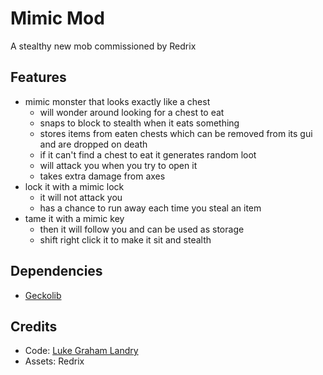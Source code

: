 # Mimic Mod 

A stealthy new mob commissioned by Redrix

## Features 
- mimic monster that looks exactly like a chest
    - will wonder around looking for a chest to eat
    - snaps to block to stealth when it eats something
    - stores items from eaten chests which can be removed from its gui and are dropped on death
    - if it can't find a chest to eat it generates random loot 
    - will attack you when you try to open it
    - takes extra damage from axes
- lock it with a mimic lock
    - it will not attack you 
    - has a chance to run away each time you steal an item
- tame it with a mimic key
    - then it will follow you and can be used as storage
    - shift right click it to make it sit and stealth
    
## Dependencies 
- [Geckolib](https://www.curseforge.com/minecraft/mc-mods/geckolib/files/3261545)

## Credits 
- Code: [Luke Graham Landry](https://github.com/LukeGrahamLandry)
- Assets: Redrix